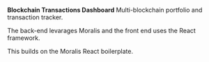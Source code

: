 **Blockchain Transactions Dashboard**
Multi-blockchain portfolio and transaction tracker.

The back-end levarages Moralis and the front end uses the React framework.

This builds on the Moralis React boilerplate.
